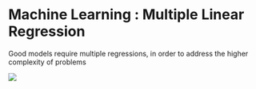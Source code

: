 # Machine Learning : Multiple Linear Regression

Good models require multiple regressions, in order to address the higher complexity of problems 

<img src="https://render.githubusercontent.com/render/math?math= \hat = b_0 + b_1">

